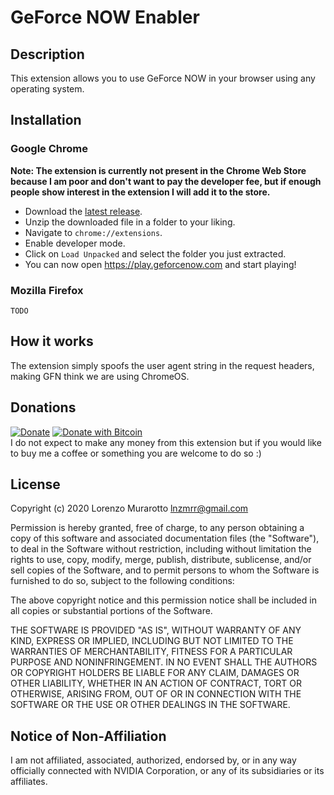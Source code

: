 # GeForce NOW Enabler

## Description

This extension allows you to use GeForce NOW in your browser using any operating system.

## Installation

### Google Chrome

**Note: The extension is currently not present in the Chrome Web Store because I am poor and don't want to pay the developer fee, but if enough people show interest in the extension I will add it to the store.**

- Download the [latest release](https://github.com/murar8/gfn-enabler/releases/latest/download/gfn-enabler.zip).
- Unzip the downloaded file in a folder to your liking.
- Navigate to `chrome://extensions`.
- Enable developer mode.
- Click on `Load Unpacked` and select the folder you just extracted.
- You can now open https://play.geforcenow.com and start playing!

### Mozilla Firefox

`TODO`

## How it works

The extension simply spoofs the user agent string in the request headers, making GFN think we are using ChromeOS.

## Donations

[![Donate](https://img.shields.io/badge/Donate-PayPal-green.svg)](https://www.paypal.com/cgi-bin/webscr?cmd=_s-xclick&hosted_button_id=WW7VLKVE9YP8Q&source=url)
[![Donate with Bitcoin](https://en.cryptobadges.io/badge/micro/18Dskx2QPpFbjQgoh8jkX2eQA6ngz1Vi6V)](https://en.cryptobadges.io/donate/18Dskx2QPpFbjQgoh8jkX2eQA6ngz1Vi6V)\
I do not expect to make any money from this extension but if you would like to buy me a coffee or something you are welcome to do so :)

## License

Copyright (c) 2020 Lorenzo Murarotto <lnzmrr@gmail.com>

Permission is hereby granted, free of charge, to any person
obtaining a copy of this software and associated documentation
files (the "Software"), to deal in the Software without
restriction, including without limitation the rights to use,
copy, modify, merge, publish, distribute, sublicense, and/or sell
copies of the Software, and to permit persons to whom the
Software is furnished to do so, subject to the following
conditions:

The above copyright notice and this permission notice shall be
included in all copies or substantial portions of the Software.

THE SOFTWARE IS PROVIDED "AS IS", WITHOUT WARRANTY OF ANY KIND,
EXPRESS OR IMPLIED, INCLUDING BUT NOT LIMITED TO THE WARRANTIES
OF MERCHANTABILITY, FITNESS FOR A PARTICULAR PURPOSE AND
NONINFRINGEMENT. IN NO EVENT SHALL THE AUTHORS OR COPYRIGHT
HOLDERS BE LIABLE FOR ANY CLAIM, DAMAGES OR OTHER LIABILITY,
WHETHER IN AN ACTION OF CONTRACT, TORT OR OTHERWISE, ARISING
FROM, OUT OF OR IN CONNECTION WITH THE SOFTWARE OR THE USE OR
OTHER DEALINGS IN THE SOFTWARE.

## Notice of Non-Affiliation

I am not affiliated, associated, authorized, endorsed by, or in any way officially connected with NVIDIA Corporation, or any of its subsidiaries or its affiliates.
